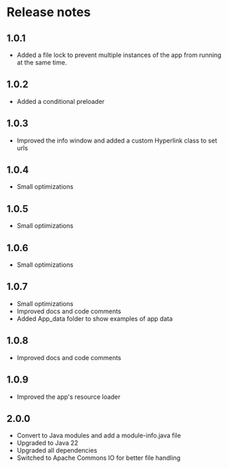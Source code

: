 # Release notes
## 1.0.1
- Added a file lock to prevent multiple instances of the app from running at the same time.
## 1.0.2
- Added a conditional preloader
## 1.0.3
- Improved the info window and added a custom Hyperlink class to set urls
## 1.0.4
- Small optimizations
## 1.0.5
- Small optimizations
## 1.0.6
- Small optimizations
## 1.0.7
- Small optimizations
- Improved docs and code comments
- Added App_data folder to show examples of app data
## 1.0.8
- Improved docs and code comments
## 1.0.9
- Improved the app's resource loader
## 2.0.0
- Convert to Java modules and add a module-info.java file
- Upgraded to Java 22
- Upgraded all dependencies
- Switched to Apache Commons IO for better file handling